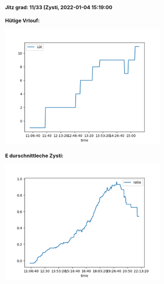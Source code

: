 ### Jitz grad: 11/33 (Zysti, 2022-01-04 15:19:00

### Hütige Vrlouf:
![Graph](Today.png)

### E durschnittleche Zysti:
![Graph](Zysti.png)